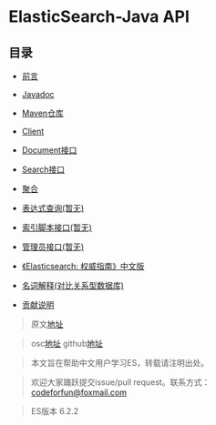 # ElasticSearch-Java API      

## 目录
- [前言](docs/1Preface/readme.md)
- [Javadoc](docs/2JavaDoc/readme.md)
- [Maven仓库](docs/3MavenRepository/readme.md)
- [Client](docs/4Client/readme.md)
- [Document接口](docs/5DocumentAPIs/readme.md)
- [Search接口](docs/6SearchAPI/readme.md)
- [聚合](docs/7Aggregations/readme.md)
- [表达式查询(暂无)](docs/8QueryDSL/readme.md)
- [索引脚本接口(暂无)](docs/9IndexedScriptsAPI/readme.md)
- [管理员接口(暂无)](docs/10JavaAPIAdministration/readme.md)


- [《Elasticsearch: 权威指南》中文版](https://www.elastic.co/guide/cn/elasticsearch/guide/current/index.html)
- [名词解释(对比关系型数据库)](docs/0Remark/words.md)
- [贡献说明](docs/0Remark/Contribution.md)

> 原文[地址](https://www.elastic.co/guide/en/elasticsearch/client/java-api/5.6/index.html)

> osc[地址](https://gitee.com/consolelog/chinese_translation_of_elasticsearchjavaapi)
> github[地址](https://github.com/qq253498229/ElasticSearchChineseGuide)

> 本文旨在帮助中文用户学习ES，转载请注明出处。

> 欢迎大家踊跃提交issue/pull request。联系方式：codeforfun@foxmail.com

> ES版本 6.2.2
